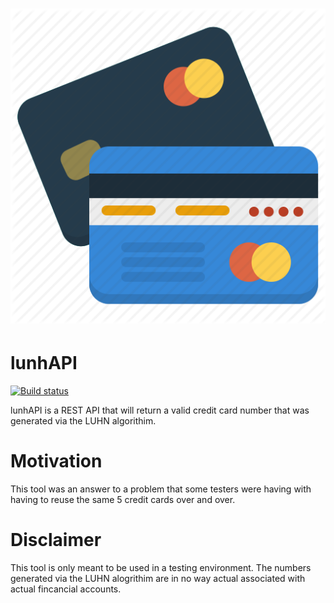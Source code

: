# ![lunhAPI](luhnAPI/luhnAPI/media/Cards-512.png)

# lunhAPI

[![Build status](https://kj2w.visualstudio.com/Luhn%20Algorithim%20API/_apis/build/status/LuhnAPI-clone)](https://kj2w.visualstudio.com/Luhn%20Algorithim%20API/_build/latest?definitionId=8)

lunhAPI is a REST API that will return a valid credit card number that was generated via the LUHN algorithim.  

# Motivation

This tool was an answer to a problem that some testers were having with having to reuse the same 5 credit cards over and over.  

# Disclaimer

This tool is only meant to be used in a testing environment.  The numbers generated via the LUHN alogrithim are in no way actual associated with actual fincancial accounts.

